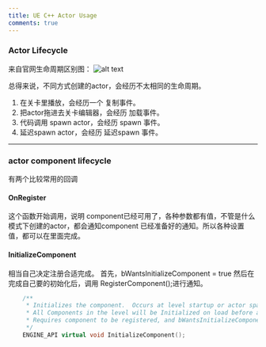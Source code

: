 ```yaml
---
title: UE C++ Actor Usage
comments: true
---
```


### Actor Lifecycle

来自官网生命周期区别图：
![alt text](../../assets/images/actor_image.png)

总得来说，不同方式创建的actor，会经历不太相同的生命周期。

1. 在关卡里播放，会经历一个 复制事件。
1. 把actor拖进去关卡编辑器，会经历 加载事件。
1. 代码调用 spawn actor，会经历 spawn 事件。
1. 延迟spawn actor，会经历 延迟spawn 事件。

----


### actor component lifecycle
有两个比较常用的回调
#### OnRegister
这个函数开始调用，说明 component已经可用了，各种参数都有值，不管是什么模式下创建的actor，都会通知component 已经准备好的通知。所以各种设置值，都可以在里面完成。

#### InitializeComponent
相当自己决定注册合适完成。
首先，bWantsInitializeComponent = true
然后在完成自己要的初始化后，调用 RegisterComponent();进行通知。

```cpp
	/**
	 * Initializes the component.  Occurs at level startup or actor spawn. This is before BeginPlay (Actor or Component).  
	 * All Components in the level will be Initialized on load before any Actor/Component gets BeginPlay
	 * Requires component to be registered, and bWantsInitializeComponent to be true.
	 */
	ENGINE_API virtual void InitializeComponent();
 ```